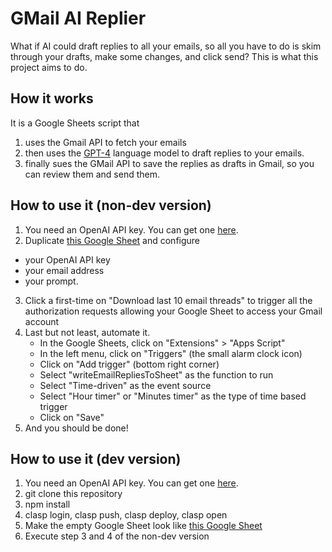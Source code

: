 GMail AI Replier
================

What if AI could draft replies to all your emails, so all you have to do is skim through your drafts, make some changes, and click send? This is what this project aims to do.

## How it works

It is a Google Sheets script that 
1. uses the Gmail API to fetch your emails
2. then uses the [GPT-4](https://openai.com/blog/better-language-models/) language model to draft replies to your emails. 
3. finally sues the GMail API to save the replies as drafts in Gmail, so you can review them and send them.

## How to use it (non-dev version)

1. You need an OpenAI API key. You can get one [here](https://platform.openai.com/api-keys).
2. Duplicate [this Google Sheet](https://docs.google.com/spreadsheets/d/1K7dXsf0eZK3O8Mu1ptlAjM7jpmUowUbhdLeqY9GhGdA/edit#gid=1457571043) and configure
 - your OpenAI API key
 - your email address
 - your prompt.
3. Click a first-time on "Download last 10 email threads" to trigger all the authorization requests allowing your Google Sheet to access your Gmail account
4. Last but not least, automate it.
    - In the Google Sheets, click on "Extensions" > "Apps Script"
    - In the left menu, click on "Triggers" (the small alarm clock icon)
    - Click on "Add trigger" (bottom right corner)
    - Select "writeEmailRepliesToSheet" as the function to run
    - Select "Time-driven" as the event source
    - Select "Hour timer" or "Minutes timer" as the type of time based trigger
    - Click on "Save"
5. And you should be done!

## How to use it (dev version)

1. You need an OpenAI API key. You can get one [here](https://platform.openai.com/api-keys).
2. git clone this repository
3. npm install
4. clasp login, clasp push, clasp deploy, clasp open
5. Make the empty Google Sheet look like [this Google Sheet](https://docs.google.com/spreadsheets/d/1K7dXsf0eZK3O8Mu1ptlAjM7jpmUowUbhdLeqY9GhGdA/edit#gid=1457571043)
6. Execute step 3 and 4 of the non-dev version